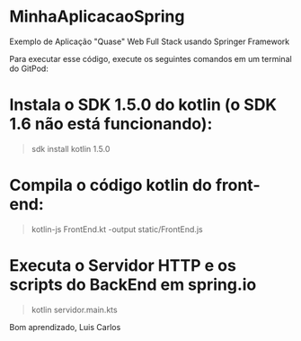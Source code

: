 # MinhaAplicacaoSpring

Exemplo de Aplicação "Quase" Web Full Stack usando Springer Framework

Para executar esse código, execute os seguintes comandos em um terminal do GitPod:

# Instala o SDK 1.5.0 do kotlin (o SDK 1.6 não está funcionando):
> sdk install kotlin 1.5.0
# Compila o código kotlin do front-end:
> kotlin-js FrontEnd.kt -output static/FrontEnd.js
# Executa o Servidor HTTP e os scripts do BackEnd em spring.io 
> kotlin servidor.main.kts




Bom aprendizado,
Luis Carlos
